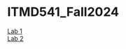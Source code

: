 # ITMD541_Fall2024
<a href="https://kumareshpv.github.io/ITMD541_Fall2024/Lab-1/"> Lab 1 </a>
</br>
<a href="https://kumareshpv.github.io/ITMD541_Fall2024/Lab-1/"> Lab 2 </a>
